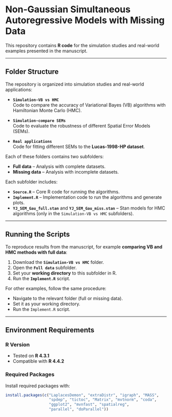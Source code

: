 # Non-Gaussian Simultaneous Autoregressive Models with Missing Data

This repository contains **R code** for the simulation studies and real-world examples presented in the manuscript.

---

##  Folder Structure

The repository is organized into simulation studies and real-world applications:

- **`Simulation-VB vs HMC`**  
  Code to compare the accuracy of Variational Bayes (VB) algorithms with Hamiltonian Monte Carlo (HMC).

- **`Simulation-compare SEMs`**  
  Code to evaluate the robustness of different Spatial Error Models (SEMs).

- **`Real applications`**  
  Code for fitting different SEMs to the **Lucas-1998-HP dataset**.

Each of these folders contains two subfolders:
- **Full data** – Analysis with complete datasets.  
- **Missing data** – Analysis with incomplete datasets.  

Each subfolder includes:  
- **`Source.R`** – Core R code for running the algorithms.  
- **`Implement.R`** – Implementation code to run the algorithms and generate plots.  
- **`YJ_SEM_Gau_full.stan`** and **`YJ_SEM_Gau_miss.stan`** – Stan models for HMC algorithms (only in the `Simulation-VB vs HMC` subfolders).  

---

## Running the Scripts

To reproduce results from the manuscript, for example **comparing VB and HMC methods with full data**:

1. Download the **`Simulation-VB vs HMC`** folder.  
2. Open the **`Full data`** subfolder.  
3. Set your **working directory** to this subfolder in R.  
4. Run the **`Implement.R`** script.  

For other examples, follow the same procedure:  
- Navigate to the relevant folder (full or missing data).  
- Set it as your working directory.  
- Run the `Implement.R` script.  

---

## Environment Requirements

### R Version
- Tested on **R 4.3.1**  
- Compatible with **R 4.4.2**

### Required Packages
Install required packages with:

```r
install.packages(c("LaplacesDemon", "extraDistr", "igraph", "MASS", 
                   "spdep", "tictoc", "Matrix", "mvtnorm", "coda", 
                   "ggplot2", "mvnfast", "spatialreg", 
                   "parallel", "doParallel"))
